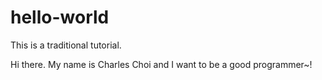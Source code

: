 # hello-world
This is a traditional tutorial.

Hi there. My name is Charles Choi and I want to be a good programmer~!
